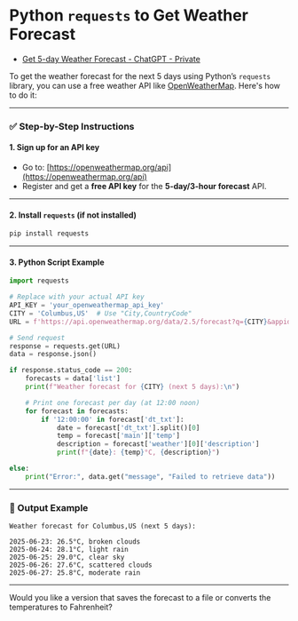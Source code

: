 # Python `requests` to Get Weather Forecast

- [Get 5-day Weather Forecast - ChatGPT - Private](https://chatgpt.com/c/68596128-1718-8002-bdc2-c5a42ae3d21a)

To get the weather forecast for the next 5 days using Python’s `requests` library, you can use a free weather API like [OpenWeatherMap](https://openweathermap.org/forecast5). Here's how to do it:

---

### ✅ Step-by-Step Instructions

#### 1. **Sign up for an API key**

* Go to: [https://openweathermap.org/api](https://openweathermap.org/api)
* Register and get a **free API key** for the **5-day/3-hour forecast** API.

---

#### 2. **Install `requests` (if not installed)**

```bash
pip install requests
```

---

#### 3. **Python Script Example**

```python
import requests

# Replace with your actual API key
API_KEY = 'your_openweathermap_api_key'
CITY = 'Columbus,US'  # Use "City,CountryCode"
URL = f'https://api.openweathermap.org/data/2.5/forecast?q={CITY}&appid={API_KEY}&units=metric'

# Send request
response = requests.get(URL)
data = response.json()

if response.status_code == 200:
    forecasts = data['list']
    print(f"Weather forecast for {CITY} (next 5 days):\n")

    # Print one forecast per day (at 12:00 noon)
    for forecast in forecasts:
        if '12:00:00' in forecast['dt_txt']:
            date = forecast['dt_txt'].split()[0]
            temp = forecast['main']['temp']
            description = forecast['weather'][0]['description']
            print(f"{date}: {temp}°C, {description}")

else:
    print("Error:", data.get("message", "Failed to retrieve data"))
```

---

### 📝 Output Example

```
Weather forecast for Columbus,US (next 5 days):

2025-06-23: 26.5°C, broken clouds
2025-06-24: 28.1°C, light rain
2025-06-25: 29.0°C, clear sky
2025-06-26: 27.6°C, scattered clouds
2025-06-27: 25.8°C, moderate rain
```

---

Would you like a version that saves the forecast to a file or converts the temperatures to Fahrenheit?
